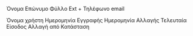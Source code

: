﻿Όνομα
Επώνυμο
Φύλλο
Ext + Τηλέφωνο
email

Όνομα χρήστη
Ημερομηνία Εγγραφής
Ημερομηνία Αλλαγής
Τελευταία Είσοδος 
Αλλαγή από
Κατάσταση


